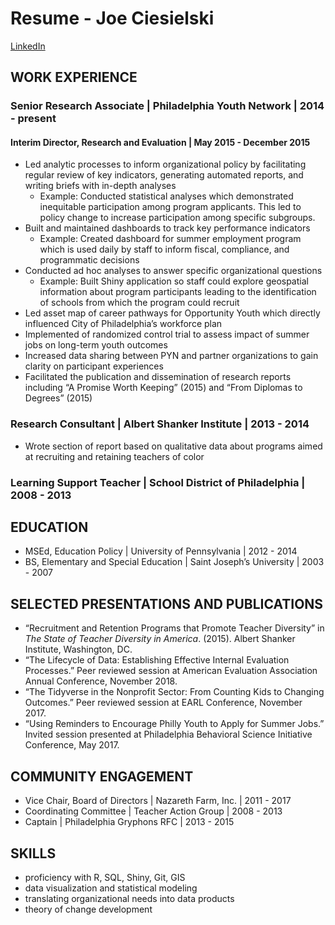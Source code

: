 # Resume - Joe Ciesielski

[LinkedIn](www.linkedin.com/in/joseph-ciesielski)

## WORK EXPERIENCE

### Senior Research Associate | Philadelphia Youth Network | 2014 - present

#### Interim Director, Research and Evaluation | May 2015 - December 2015

- Led analytic processes to inform organizational policy by facilitating regular review of key indicators, generating automated reports, and writing briefs with in-depth analyses
  - Example: Conducted statistical analyses which demonstrated inequitable participation among program applicants. This led to policy change to increase participation among specific subgroups. 
- Built and maintained dashboards to track key performance indicators
  - Example: Created dashboard for summer employment program which is used daily by staff to inform fiscal, compliance, and programmatic decisions
- Conducted ad hoc analyses to answer specific organizational questions
  - Example: Built Shiny application so staff could explore geospatial information about program participants leading to the identification of schools from which the program could recruit
- Led asset map of career pathways for Opportunity Youth which directly influenced City of Philadelphia’s workforce plan
- Implemented of randomized control trial to assess impact of summer jobs on long-term youth outcomes
- Increased data sharing between PYN and partner organizations to gain clarity on participant experiences
- Facilitated the publication and dissemination of research reports including “A Promise Worth Keeping” (2015) and “From Diplomas to Degrees” (2015)

### Research Consultant | Albert Shanker Institute | 2013 - 2014

- Wrote section of report based on qualitative data about programs aimed at recruiting and retaining teachers of color

### Learning Support Teacher | School District of Philadelphia | 2008 - 2013

## EDUCATION

- MSEd, Education Policy | University of Pennsylvania | 2012 - 2014
- BS, Elementary and Special Education | Saint Joseph’s University | 2003 - 2007

## SELECTED PRESENTATIONS AND PUBLICATIONS

- “Recruitment and Retention Programs that Promote Teacher Diversity” in *The State of Teacher Diversity in America*. (2015). Albert Shanker Institute, Washington, DC. 
- “The Lifecycle of Data: Establishing Effective Internal Evaluation Processes.” Peer reviewed session at American Evaluation Association Annual Conference, November 2018.
- “The Tidyverse in the Nonprofit Sector: From Counting Kids to Changing Outcomes.” Peer reviewed session at EARL Conference, November 2017. 
- “Using Reminders to Encourage Philly Youth to Apply for Summer Jobs.” Invited session presented at Philadelphia Behavioral Science Initiative Conference, May 2017. 

## COMMUNITY ENGAGEMENT

- Vice Chair, Board of Directors | Nazareth Farm, Inc. | 2011 - 2017
- Coordinating Committee | Teacher Action Group | 2008 - 2013
- Captain | Philadelphia Gryphons RFC | 2013 - 2015

## SKILLS

- proficiency with R, SQL, Shiny, Git, GIS 
- data visualization and statistical modeling
- translating organizational needs into data products
- theory of change development
